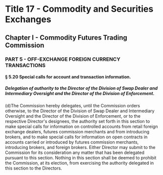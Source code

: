
# Title 17 - Commodity and Securities Exchanges
## Chapter I - Commodity Futures Trading Commission
### PART 5 - OFF-EXCHANGE FOREIGN CURRENCY TRANSACTIONS
#### § 5.20 Special calls for account and transaction information.
##### Delegation of authority to the Director of the Division of Swap Dealer and Intermediary Oversight and the Director of the Division of Enforcement.

(d)The Commission hereby delegates, until the Commission orders otherwise, to the Director of the Division of Swap Dealer and Intermediary Oversight and the Director of the Division of Enforcement, or to the respective Director's designees, the authority set forth in this section to make special calls for information on controlled accounts from retail foreign exchange dealers, futures commission merchants and from introducing brokers, and to make special calls for information on open contracts in accounts carried or introduced by futures commission merchants, introducing brokers, and foreign brokers. Either Director may submit to the Commission for its consideration any matter that has been delegated pursuant to this section. Nothing in this section shall be deemed to prohibit the Commission, at its election, from exercising the authority delegated in this section to the Directors.

